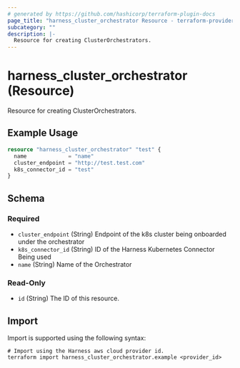 ```yaml
---
# generated by https://github.com/hashicorp/terraform-plugin-docs
page_title: "harness_cluster_orchestrator Resource - terraform-provider-harness"
subcategory: ""
description: |-
  Resource for creating ClusterOrchestrators.
---
```


# harness_cluster_orchestrator (Resource)

Resource for creating ClusterOrchestrators.

## Example Usage

```terraform
resource "harness_cluster_orchestrator" "test" {
  name             = "name"
  cluster_endpoint = "http://test.test.com"
  k8s_connector_id = "test"
}
```

<!-- schema generated by tfplugindocs -->
## Schema

### Required

- `cluster_endpoint` (String) Endpoint of the k8s cluster being onboarded under the orchestrator
- `k8s_connector_id` (String) ID of the Harness Kubernetes Connector Being used
- `name` (String) Name of the Orchestrator

### Read-Only

- `id` (String) The ID of this resource.

## Import

Import is supported using the following syntax:

```shell
# Import using the Harness aws cloud provider id.
terraform import harness_cluster_orchestrator.example <provider_id>
```
